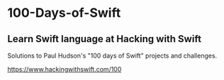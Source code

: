 # 100-Days-of-Swift
## Learn Swift language at Hacking with Swift

Solutions to Paul Hudson's "100 days of Swift" projects and challenges.

https://www.hackingwithswift.com/100
